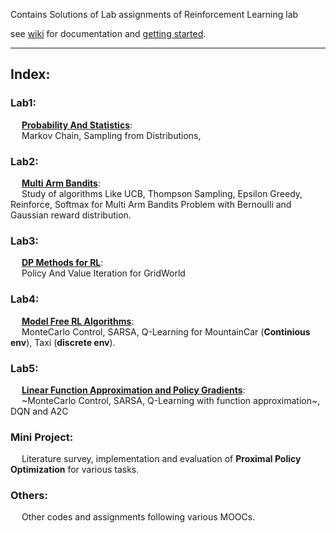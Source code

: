 Contains Solutions of Lab assignments of Reinforcement Learning lab

see [wiki](https://github.com/harshraj22/rl_lab/wiki) for documentation and [getting started](https://github.com/harshraj22/rl_lab/wiki/Getting-Started).

<hr>

## Index:

### Lab1:
  &emsp; <ins><strong>Probability And Statistics</strong></ins>:        
  &emsp; Markov Chain, Sampling from Distributions, 

### Lab2:
  &emsp; <ins><strong>Multi Arm Bandits</strong></ins>:          
  &emsp; Study of algorithms Like UCB, Thompson Sampling, Epsilon Greedy, Reinforce, Softmax for Multi Arm Bandits Problem with Bernoulli and Gaussian reward distribution.
  
### Lab3:
  &emsp; <ins><strong>DP Methods for RL</strong></ins>:      
  &emsp; Policy And Value Iteration for GridWorld
  
### Lab4:
  &emsp; <ins><strong>Model Free RL Algorithms</strong></ins>:       
  &emsp; MonteCarlo Control, SARSA, Q-Learning for MountainCar (<strong>Continious env</strong>), Taxi (<strong>discrete env</strong>).
  
### Lab5:
  &emsp;  <ins><strong>Linear Function Approximation and Policy Gradients</strong></ins>:       
  &emsp; ~MonteCarlo Control, SARSA, Q-Learning with function approximation~, DQN and A2C
  
### Mini Project:
  &emsp; Literature survey, implementation and evaluation of <strong>Proximal Policy Optimization</strong> for various tasks.
  
### Others:
  &emsp; Other codes and assignments following various MOOCs.
